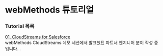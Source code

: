 # webMethods 튜토리얼  
  
  
  ### Tutorial 목록  
  [01. CloudStreams for Salesforce](./CloudStreams/)  
  webMethods CloudStreams 데모 세션에서 발표했던 파트너 엔지니어 분이 작성 중입니다...  
  
  
